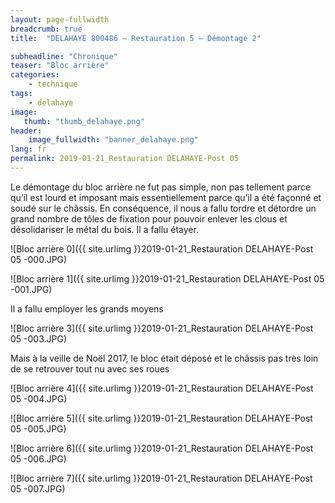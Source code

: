 ```yaml
---
layout: page-fullwidth
breadcrumb: true
title:  "DELAHAYE 800486 – Restauration 5 – Démontage 2"

subheadline: "Chronique"
teaser: "Bloc arrière"
categories:
    - technique
tags:
    - delahaye
image:
   thumb: "thumb_delahaye.png"
header:
    image_fullwidth: "banner_delahaye.png"
lang: fr
permalink: 2019-01-21_Restauration DELAHAYE-Post 05
---
```

Le démontage du bloc arrière ne fut pas simple, non pas tellement parce qu’il est lourd et imposant mais essentiellement parce qu’il a été façonné et soudé sur le châssis.
En conséquence, il nous a fallu tordre et détordre un grand nombre de tôles de fixation pour pouvoir enlever les clous et désolidariser le métal du bois.
Il a fallu étayer.

![Bloc arrière 0]({{ site.urlimg }}2019-01-21_Restauration DELAHAYE-Post 05 -000.JPG)

![Bloc arrière 1]({{ site.urlimg }}2019-01-21_Restauration DELAHAYE-Post 05 -001.JPG)



Il a fallu employer les grands moyens

![Bloc arrière 3]({{ site.urlimg }}2019-01-21_Restauration DELAHAYE-Post 05 -003.JPG)



Mais à la veille de Noël 2017, le bloc était déposé et le châssis pas très loin de se retrouver tout nu avec ses roues

![Bloc arrière 4]({{ site.urlimg }}2019-01-21_Restauration DELAHAYE-Post 05 -004.JPG)

![Bloc arrière 5]({{ site.urlimg }}2019-01-21_Restauration DELAHAYE-Post 05 -005.JPG)

![Bloc arrière 6]({{ site.urlimg }}2019-01-21_Restauration DELAHAYE-Post 05 -006.JPG)

![Bloc arrière 7]({{ site.urlimg }}2019-01-21_Restauration DELAHAYE-Post 05 -007.JPG)
